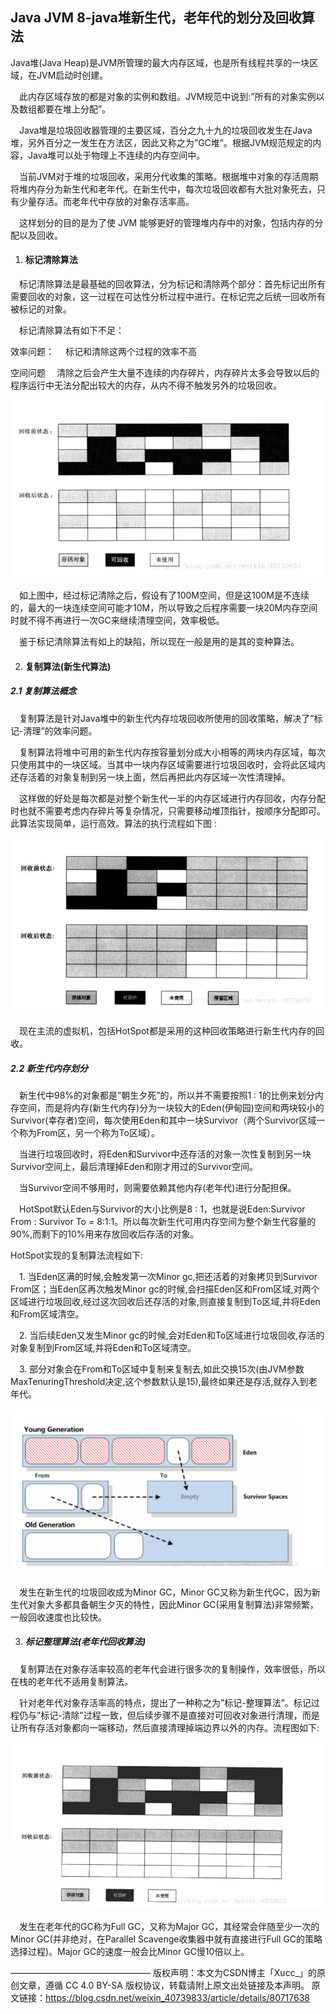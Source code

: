 ## Java JVM 8-java堆新生代，老年代的划分及回收算法

Java堆(Java Heap)是JVM所管理的最大内存区域，也是所有线程共享的一块区域，在JVM启动时创建。

 此内存区域存放的都是对象的实例和数组。JVM规范中说到:”所有的对象实例以及数组都要在堆上分配”。

 Java堆是垃圾回收器管理的主要区域，百分之九十九的垃圾回收发生在Java堆，另外百分之一发生在方法区，因此又称之为”GC堆”。根据JVM规范规定的内容，Java堆可以处于物理上不连续的内存空间中。

 当前JVM对于堆的垃圾回收，采用分代收集的策略。根据堆中对象的存活周期将堆内存分为新生代和老年代。在新生代中，每次垃圾回收都有大批对象死去，只有少量存活。而老年代中存放的对象存活率高。

 这样划分的目的是为了使 JVM 能够更好的管理堆内存中的对象，包括内存的分配以及回收。

1. #### 标记清除算法

 标记清除算法是最基础的回收算法，分为标记和清除两个部分：首先标记出所有需要回收的对象，这一过程在可达性分析过程中进行。在标记完之后统一回收所有被标记的对象。

 标记清除算法有如下不足：

效率问题：
 标记和清除这两个过程的效率不高

空间问题
 清除之后会产生大量不连续的内存碎片，内存碎片太多会导致以后的程序运行中无法分配出较大的内存，从内不得不触发另外的垃圾回收。

![image-20191217173503433](data\typora-user-images\image-20191217173503433.png)

 如上图中，经过标记清除之后，假设有了100M空间，但是这100M是不连续的，最大的一块连续空间可能才10M，所以导致之后程序需要一块20M内存空间时就不得不再进行一次GC来继续清理空间，效率极低。

 鉴于标记清除算法有如上的缺陷，所以现在一般是用的是其的变种算法。

2. #### 复制算法(新生代算法)

  ##### 2.1 复制算法概念

   复制算法是针对Java堆中的新生代内存垃圾回收所使用的回收策略，解决了”标记-清理”的效率问题。

 复制算法将堆中可用的新生代内存按容量划分成大小相等的两块内存区域，每次只使用其中的一块区域。当其中一块内存区域需要进行垃圾回收时，会将此区域内还存活着的对象复制到另一块上面，然后再把此内存区域一次性清理掉。

 这样做的好处是每次都是对整个新生代一半的内存区域进行内存回收，内存分配时也就不需要考虑内存碎片等复杂情况，只需要移动堆顶指针，按顺序分配即可。此算法实现简单，运行高效。算法的执行流程如下图 :

![image-20191217173615644](data\typora-user-images\image-20191217173615644.png)

 现在主流的虚拟机，包括HotSpot都是采用的这种回收策略进行新生代内存的回收。

##### 2.2 新生代内存划分

 新生代中98%的对象都是”朝生夕死”的，所以并不需要按照1 : 1的比例来划分内存空间，而是将内存(新生代内存)分为一块较大的Eden(伊甸园)空间和两块较小的Survivor(幸存者)空间，每次使用Eden和其中一块Survivor（两个Survivor区域一个称为From区，另一个称为To区域）。

 当进行垃圾回收时，将Eden和Survivor中还存活的对象一次性复制到另一块Survivor空间上，最后清理掉Eden和刚才用过的Survivor空间。

 当Survivor空间不够用时，则需要依赖其他内存(老年代)进行分配担保。

 HotSpot默认Eden与Survivor的大小比例是8 : 1，也就是说Eden:Survivor From : Survivor To = 8:1:1。所以每次新生代可用内存空间为整个新生代容量的90%,而剩下的10%用来存放回收后存活的对象。

HotSpot实现的复制算法流程如下:

 1. 当Eden区满的时候,会触发第一次Minor gc,把还活着的对象拷贝到Survivor From区；当Eden区再次触发Minor gc的时候,会扫描Eden区和From区域,对两个区域进行垃圾回收,经过这次回收后还存活的对象,则直接复制到To区域,并将Eden和From区域清空。

 2. 当后续Eden又发生Minor gc的时候,会对Eden和To区域进行垃圾回收,存活的对象复制到From区域,并将Eden和To区域清空。

 3. 部分对象会在From和To区域中复制来复制去,如此交换15次(由JVM参数MaxTenuringThreshold决定,这个参数默认是15),最终如果还是存活,就存入到老年代。

![image-20191217173628614](data\typora-user-images\image-20191217173628614.png)

 发生在新生代的垃圾回收成为Minor GC，Minor GC又称为新生代GC，因为新生代对象大多都具备朝生夕灭的特性，因此Minor GC(采用复制算法)非常频繁，一般回收速度也比较快。

3. ##### 标记整理算法(老年代回收算法)

 复制算法在对象存活率较高的老年代会进行很多次的复制操作，效率很低，所以在栈的老年代不适用复制算法。

 针对老年代对象存活率高的特点，提出了一种称之为”标记-整理算法”。标记过程仍与”标记-清除”过程一致，但后续步骤不是直接对可回收对象进行清理，而是让所有存活对象都向一端移动，然后直接清理掉端边界以外的内存。流程图如下:

![image-20191217173639363](data\typora-user-images\image-20191217173639363.png)

 发生在老年代的GC称为Full GC，又称为Major GC，其经常会伴随至少一次的Minor GC(并非绝对，在Parallel Scavenge收集器中就有直接进行Full GC的策略选择过程)。Major GC的速度一般会比Minor GC慢10倍以上。







————————————————
版权声明：本文为CSDN博主「Xucc_」的原创文章，遵循 CC 4.0 BY-SA 版权协议，转载请附上原文出处链接及本声明。
原文链接：https://blog.csdn.net/weixin_40739833/article/details/80717638